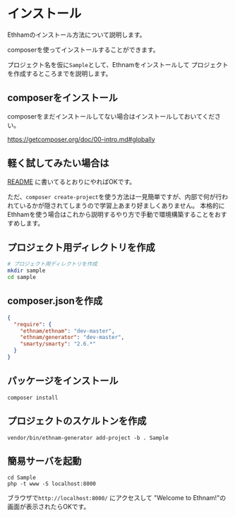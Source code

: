 
# インストール

Ethhamのインストール方法について説明します。

composerを使ってインストールすることができます。

プロジェクト名を仮に`Sample`として、Ethnamをインストールして
プロジェクトを作成するところまでを説明します。

## composerをインストール

composerをまだインストールしてない場合はインストールしておいてください。

https://getcomposer.org/doc/00-intro.md#globally

## 軽く試してみたい場合は
[README](https://github.com/DQNEO/ethnam#installtion) に書いてるとおりにやればOKです。

ただ、`composer create-project`を使う方法は一見簡単ですが、内部で何が行われているかが隠されてしまうので学習上あまり好ましくありません。
本格的にEthhamを使う場合はこれから説明するやり方で手動で環境構築することをおすすめします。


## プロジェクト用ディレクトリを作成

```sh
# プロジェクト用ディレクトリを作成
mkdir sample
cd sample
```

## composer.jsonを作成

```json
{
  "require": {
    "ethnam/ethnam": "dev-master",
    "ethnam/generator": "dev-master",
    "smarty/smarty": "2.6.*"
  }
}
```

## パッケージをインストール

```
composer install
```

## プロジェクトのスケルトンを作成

```
vendor/bin/ethnam-generator add-project -b . Sample
```

## 簡易サーバを起動

```
cd Sample
php -t www -S localhost:8000
```

ブラウザで`http://localhost:8000/` にアクセスして "Welcome to Ethnam!"の画面が表示されたらOKです。

